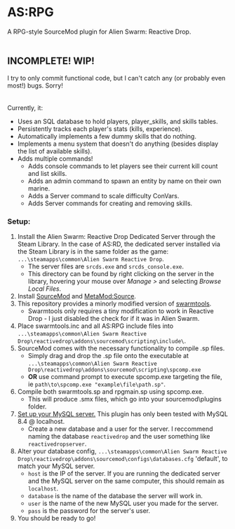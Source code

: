 # AS:RPG
A RPG-style SourceMod plugin for Alien Swarm: Reactive Drop.
<br>
<br>
## INCOMPLETE! WIP!
I try to only commit functional code, but I can't catch any (or probably even most!) bugs. Sorry!
<br>
<br>
<br>
Currently, it:
 - Uses an SQL database to hold players, player_skills, and skills tables.
 - Persistently tracks each player's stats (kills, experience).
 - Automatically implements a few dummy skills that do nothing.
 - Implements a menu system that doesn't do anything (besides display the list of available skills).
 - Adds multiple commands!
    - Adds console commands to let players see their current kill count and list skills.
    - Adds an admin command to spawn an entity by name on their own marine.
    - Adds a Server command to scale difficulty ConVars.
    - Adds Server commands for creating and removing skills.

### Setup:

1. Install the Alien Swarm: Reactive Drop Dedicated Server through the Steam Library. In the case of AS:RD, the dedicated server installed via the Steam Library is in the same folder as the game: `...\steamapps\common\Alien Swarm Reactive Drop`.
   -  The server files are `srcds.exe` and `srcds_console.exe`.
   -  This directory can be found by right clicking on the server in the library, hovering your mouse over *Manage >* and selecting *Browse Local Files*.
2. Install [SourceMod](https://www.sourcemod.net/downloads.php?branch=stable) and [MetaMod:Source](https://www.sourcemm.net/downloads.php?branch=stable).
3. This repository provides a minorly modified version of [swarmtools](https://forums.alliedmods.net/showthread.php?p=1361373).
   - Swarmtools only requires a tiny modification to work in Reactive Drop - I just disabled the check for if it was in Alien Swarm.
4. Place swarmtools.inc and all AS:RPG include files into `...\steamapps\common\Alien Swarm Reactive Drop\reactivedrop\addons\sourcemod\scripting\include\`.
5. SourceMod comes with the necessary functionality to compile .sp files.  
   - Simply drag and drop the .sp file onto the executable at `...\steamapps\common\Alien Swarm Reactive Drop\reactivedrop\addons\sourcemod\scripting\spcomp.exe`
   - **OR** use command prompt to execute spcomp.exe targeting the file, ie `path\to\spcomp.exe "example\file\path.sp"`.
6. Compile both swarmtools.sp and rpgmain.sp using spcomp.exe.
   - This will produce .smx files, which go into your sourcemod\plugins folder.
7. [Set up your MySQL server.](https://dev.mysql.com/doc/mysql-getting-started/en/) This plugin has only been tested with MySQL 8.4 @ localhost.
   - Create a new database and a user for the server. I reccommend naming the database `reactivedrop` and the user something like `reactivedropserver`.  
8. Alter your database config, `...\steamapps\common\Alien Swarm Reactive Drop\reactivedrop\addons\sourcemod\configs\databases.cfg` 'default', to match your MySQL server.
   - `host` is the IP of the server. If you are running the dedicated server and the MySQL server on the same computer, this should remain as `localhost`.
   - `database` is the name of the database the server will work in.
   - `user` is the name of the new MySQL user you made for the server.
   - `pass` is the password for the server's user.
9. You should be ready to go!
